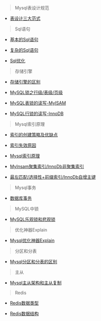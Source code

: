 >Mysql表设计规范

- [表设计三大范式](https://www.jianshu.com/p/62867b4ff514)

>Sql语句

- [基本的Sql语句](https://www.jianshu.com/p/1681b9089528)

- [复杂的Sql语句](https://www.jianshu.com/p/b390235306b4)

- [Sql优化](http://database.51cto.com/art/200904/118526.htm)

>存储引擎

- [存储引擎的区别](https://blog.csdn.net/zhangyuan19880606/article/details/51217952)

- [MySQL锁之行级/表级/页级](http://www.hollischuang.com/archives/914)

- [MySQL表锁的读写-MyISAM](http://www.hollischuang.com/archives/1728)

- [MySQL行锁的读写-InnoDB](http://www.hollischuang.com/archives/923)

>Mysql索引原理

- [索引的创建策略及优缺点](https://diducoder.com/mass-data-topic-7-index-and-optimize.html)

- [索引失效原因](https://blog.csdn.net/monkey_d_feilong/article/details/52291556)

- [Mysql索引原理](http://blog.codinglabs.org/articles/theory-of-mysql-index.html)

- [MyInsam聚集索引/InnoDb非聚集索引](http://blog.codinglabs.org/articles/theory-of-mysql-index.html)

- [最左匹配/选择性+前缀索引/InnoDb自增主键](http://blog.codinglabs.org/articles/theory-of-mysql-index.html)

>Mysql事务

- [数据库事务](https://www.jianshu.com/p/4e06721299a2)

>MySQL中锁

- [MySQL乐观锁和悲观锁](http://www.hollischuang.com/archives/934)

>优化神器Explain

- [Mysql优化神器Explain](https://segmentfault.com/a/1190000008131735)

>分区和分表

- [Mysql分区和分表的区别](http://blog.csdn.net/heirenheiren/article/details/7896546)

>主从

- [Mysql主从架构和主从复制](https://www.jianshu.com/p/e30e48a7f294)

>Redis

- [Redis数据类型](http://blog.csdn.net/hechurui/article/details/49508735)

- [Redis数据结构](https://www.jianshu.com/p/c7f0dcf3416a)
